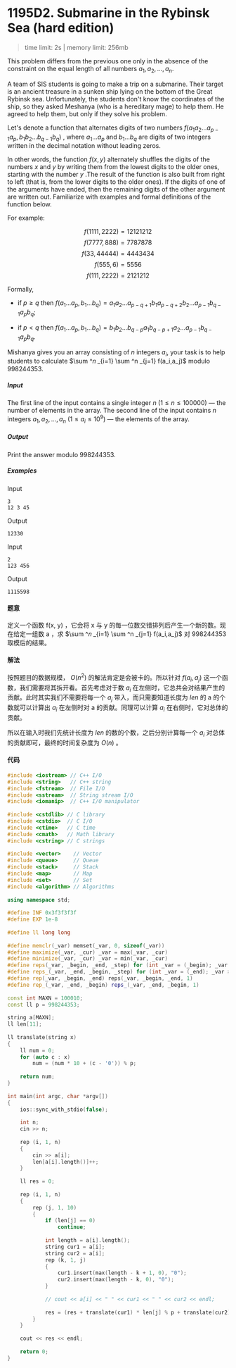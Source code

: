 # 1195D2. Submarine in the Rybinsk Sea (hard edition)

> time limit: 2s | memory limit: 256mb

This problem differs from the previous one only in the absence of the constraint on the equal length of all numbers $a_1,a_2,...,a_n$.

A team of SIS students is going to make a trip on a submarine. Their target is an ancient treasure in a sunken ship lying on the bottom of the Great Rybinsk sea. Unfortunately, the students don't know the coordinates of the ship, so they asked Meshanya (who is a hereditary mage) to help them. He agreed to help them, but only if they solve his problem.

Let's denote a function that alternates digits of two numbers $f(a_1a_2...a_{p-1}a_p,b_1b_2...b_{q-1}b_q)$ , where $a_1...a_p$ and $b_1...b_q$ are digits of two integers written in the decimal notation without leading zeros.

In other words, the function $f(x,y)$ alternately shuffles the digits of the numbers $x$ and $y$ by writing them from the lowest digits to the older ones, starting with the number $y$ .The result of the function is also built from right to left (that is, from the lower digits to the older ones). If the digits of one of the arguments have ended, then the remaining digits of the other argument are written out. Familiarize with examples and formal definitions of the function below.

For example:

$$ f(1111,2222)=12121212 $$
$$ f(7777,888)=7787878 $$
$$ f(33,44444)=4443434 $$
$$ f(555,6)=5556 $$
$$ f(111,2222)=2121212 $$

Formally,

-   if $p \geq q$ then $f(a_1...a_p,b_1...b_q)=a_1a_2...a_{p-q+1}b_1a_{p-q+2}b_2...a_{p-1}b_{q-1}a_pb_q$;

-   if $p < q$ then $f(a_1...a_p,b_1...b_q)=b_1b_2...b_{q-p}a_1b_{q-p+1}a_2...a_{p-1}b_{q-1}a_pb_q$.

Mishanya gives you an array consisting of $n$ integers $a_i$, your task is to help students to calculate $\sum ^𝑛 _{i=1} \sum ^n _{j=1} f(a_i,a_j)$ modulo $998244353$.

##### Input

The first line of the input contains a single integer $n$ ($1 \leq n \leq 100000$) — the number of elements in the array. The second line of the input contains $n$ integers $a_1,a_2,...,a_n$  ($1 \leq a_i \leq 10^9$) — the elements of the array.

##### Output

Print the answer modulo $998244353$.

##### Examples

Input
```text
3
12 3 45
```
Output
```text
12330
```

Input
```text
2
123 456
```
Output
```text
1115598
```

#### 题意

定义一个函数 f(x, y) ，它会将 x 与 y 的每一位数交错排列后产生一个新的数。现在给定一组数 a ，求 $\sum ^𝑛 _{i=1} \sum ^n _{j=1} f(a_i,a_j)$ 对 $998244353$ 取模后的结果。

#### 解法

按照题目的数据规模， $O(n^2)$ 的解法肯定是会被卡的。所以针对 $f(a_i,a_j)$ 这一个函数，我们需要将其拆开看。首先考虑对于数 $a_i$ 在左侧时，它总共会对结果产生的贡献。此时其实我们不需要将每一个 $a_j$ 带入，而只需要知道长度为 $len$ 的 a 的个数就可以计算出 $a_i$ 在左侧时对 a 的贡献。同理可以计算 $a_i$ 在右侧时，它对总体的贡献。

所以在输入时我们先统计长度为 $len$ 的数的个数，之后分别计算每一个 $a_i$ 对总体的贡献即可，最终的时间复杂度为 $O(n)$ 。

#### 代码

```cpp
#include <iostream> // C++ I/O
#include <string>   // C++ string
#include <fstream>  // File I/O
#include <sstream>  // String stream I/O
#include <iomanip>  // C++ I/O manipulator
 
#include <cstdlib> // C library
#include <cstdio>  // C I/O
#include <ctime>   // C time
#include <cmath>   // Math library
#include <cstring> // C strings
 
#include <vector>    // Vector
#include <queue>     // Queue
#include <stack>     // Stack
#include <map>       // Map
#include <set>       // Set
#include <algorithm> // Algorithms
 
using namespace std;
 
#define INF 0x3f3f3f3f
#define EXP 1e-8
 
#define ll long long
 
#define memclr(_var) memset(_var, 0, sizeof(_var))
#define maximize(_var, _cur) _var = max(_var, _cur)
#define minimize(_var, _cur) _var = min(_var, _cur)
#define reps(_var, _begin, _end, _step) for (int _var = (_begin); _var <= (_end); _var += (_step))
#define reps_(_var, _end, _begin, _step) for (int _var = (_end); _var >= (_begin); _var -= (_step))
#define rep(_var, _begin, _end) reps(_var, _begin, _end, 1)
#define rep_(_var, _end, _begin) reps_(_var, _end, _begin, 1)
 
const int MAXN = 100010;
const ll p = 998244353;
 
string a[MAXN];
ll len[11];
 
ll translate(string x)
{
    ll num = 0;
    for (auto c : x)
        num = (num * 10 + (c - '0')) % p;
    
    return num;
}
 
int main(int argc, char *argv[])
{
    ios::sync_with_stdio(false);
 
    int n;
    cin >> n;
 
    rep (i, 1, n)
    {
        cin >> a[i];
        len[a[i].length()]++;
    }
 
    ll res = 0;
 
    rep (i, 1, n)
    {
        rep (j, 1, 10)
        {
            if (len[j] == 0)
                continue;
            
            int length = a[i].length();
            string cur1 = a[i];
            string cur2 = a[i];
            rep (k, 1, j)
            {
                cur1.insert(max(length - k + 1, 0), "0");
                cur2.insert(max(length - k, 0), "0");
            }
 
            // cout << a[i] << " " << cur1 << " " << cur2 << endl;
 
            res = (res + translate(cur1) * len[j] % p + translate(cur2) * len[j] % p) % p;
        }
    }
 
    cout << res << endl;
 
    return 0;
}
```